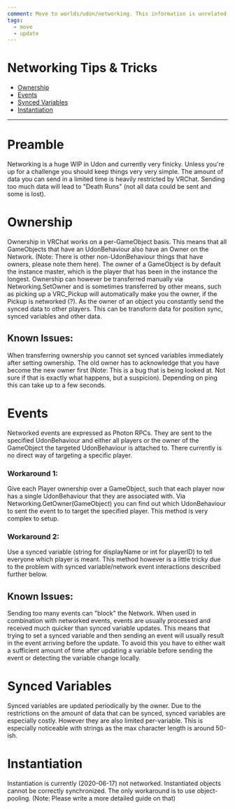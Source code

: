 ```yaml
---
comment: Move to worlds/udon/networking. This information is unrelated to UdonSharp. It has not been updated since 2020.
tags:
  - move
  - update
---
```

# Networking Tips & Tricks

* [Ownership](#ownership)
* [Events](#events)
* [Synced Variables](#synced-variables)
* [Instantiation](#instantiation)

---

# Preamble

Networking is a huge WIP in Udon and currently very finicky. Unless you're up for a challenge you should keep things very very simple.
The amount of data you can send in a limited time is heavily restricted by VRChat. Sending too much data will lead to "Death Runs" (not all data could be sent and some is lost).

# Ownership

Ownership in VRChat works on a per-GameObject basis. This means that all GameObjects that have an UdonBehaviour also have an Owner on the Network. (Note: There is other non-UdonBehaviour things that have owners, please note them here).
The owner of a GameObject is by default the instance master, which is the player that has been in the instance the longest. Ownership can however be transferred manually via Networking.SetOwner and is sometimes transferred by other means, such as picking up a VRC_Pickup will automatically make you the owner, if the Pickup is networked (?).
As the owner of an object you constantly send the synced data to other players. This can be transform data for position sync, synced variables and other data.

## Known Issues:
When transferring ownership you cannot set synced variables immediately after setting ownership. The old owner has to acknowledge that you have become the new owner first (Note: This is a bug that is being looked at. Not sure if that is exactly what happens, but a suspicion). Depending on ping this can take up to a few seconds.

# Events

Networked events are expressed as Photon RPCs. They are sent to the specified UdonBehaviour and either all players or the owner of the GameObject the targeted UdonBehaviour is attached to. There currently is no direct way of targeting a specific player.
### Workaround 1:
Give each Player ownership over a GameObject, such that each player now has a single UdonBehaviour that they are associated with. Via Networking.GetOwner(GameObject) you can find out which UdonBehaviour to sent the event to to target the specified player. This method is very complex to setup.
### Workaround 2:
Use a synced variable (string for displayName or int for playerID) to tell everyone which player is meant. This method however is a little tricky due to the problem with synced variable/network event interactions described further below.

## Known Issues:
Sending too many events can "block" the Network. 
When used in combination with networked events, events are usually processed and received much quicker than synced variable updates. This means that trying to set a synced variable and then sending an event will usually result in the event arriving before the update. To avoid this you have to either wait a sufficient amount of time after updating a variable before sending the event or detecting the variable change locally.

# Synced Variables
Synced variables are updated periodically by the owner. Due to the restrictions on the amount of data that can be synced, synced variables are especially costly. However they are also limited per-variable. This is especially noticeable with strings as the max character length is around 50-ish.

# Instantiation
Instantiation is currently (2020-06-17) not networked. Instantiated objects cannot be correctly synchronized.
The only workaround is to use object-pooling. (Note: Please write a more detailed guide on that)